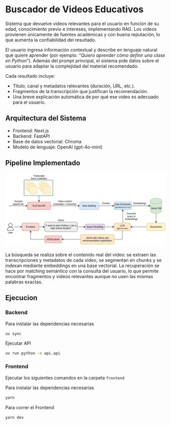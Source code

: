 # Buscador de Videos Educativos

Sistema que devuelve videos relevantes para el usuario en función de su edad, conocimiento previo e intereses, implementando RAG. Los videos provienen únicamente de fuentes académicas y con buena reputación, lo que aumenta la confiabilidad del resultado.

El usuario ingresa información contextual y describe en lenguaje natural qué quiere aprender (por ejemplo: _“Quiero aprender cómo definir una clase en Python”_). Además del prompt principal, el sistema pide datos sobre el usuario para adaptar la complejidad del material recomendado.

Cada resultado incluye:
- Título, canal y metadatos relevantes (duración, URL, etc.).
- Fragmentos de la transcripción que justifican la recomendación.
- Una breve explicación automática de por qué ese video es adecuado para el usuario.

## Arquitectura del Sistema

- Frontend: Next.js
- Backend: FastAPI
- Base de datos vectorial: Chroma
- Modelo de lenguaje: OpenAI (gpt-4o-mini)

## Pipeline Implementado

![Pipeline](assets/pipeline.png)

La búsqueda se realiza sobre el contenido real del video: se extraen las transcripciones y metadatos de cada video, se segmentan en chunks y se indexan mediante embeddings en una base vectorial. La recuperación se hace por matching semántico con la consulta del usuario, lo que permite encontrar fragmentos y videos relevantes aunque no usen las mismas palabras exactas.

## Ejecucion

### Backend

Para instalar las dependencias necesarias
```bash
uv sync
```

Ejecutar API
```bash
uv run python -m api.api
```

### Frontend

Ejecutar los siguientes comandos en la carpeta `frontend`

Para instalar las dependencias necesarias 
```bash
yarn
```

Para correr el Frontend
```bash
yarn dev
```